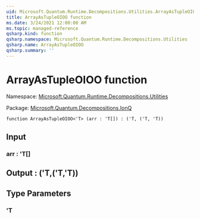 ```yaml
---
uid: Microsoft.Quantum.Runtime.Decompositions.Utilities.ArrayAsTupleOIOO
title: ArrayAsTupleOIOO function
ms.date: 3/24/2021 12:00:00 AM
ms.topic: managed-reference
qsharp.kind: function
qsharp.namespace: Microsoft.Quantum.Runtime.Decompositions.Utilities
qsharp.name: ArrayAsTupleOIOO
qsharp.summary: ''
---
```


# ArrayAsTupleOIOO function

Namespace: [Microsoft.Quantum.Runtime.Decompositions.Utilities](xref:Microsoft.Quantum.Runtime.Decompositions.Utilities)

Package: [Microsoft.Quantum.Decompositions.IonQ](https://nuget.org/packages/Microsoft.Quantum.Decompositions.IonQ)




```qsharp
function ArrayAsTupleOIOO<'T> (arr : 'T[]) : ('T, ('T, 'T))
```


## Input

### arr : 'T[]





## Output : ('T,('T,'T))



## Type Parameters

### 'T

